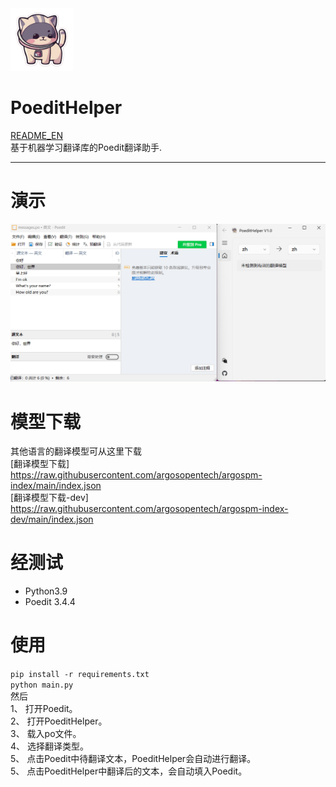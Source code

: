 <img src="app/res/logo.png" width=100 height=100 alt="LOGO"/>

# PoeditHelper
[README_EN](README_EN.md)  
基于机器学习翻译库的Poedit翻译助手.   

----
# 演示
![Demo](app/res/PoeditHelper.gif)

# 模型下载  
其他语言的翻译模型可从这里下载  
[翻译模型下载]  
https://raw.githubusercontent.com/argosopentech/argospm-index/main/index.json  
[翻译模型下载-dev]  
https://raw.githubusercontent.com/argosopentech/argospm-index-dev/main/index.json  

# 经测试  
- Python3.9  
- Poedit 3.4.4  

# 使用
`pip install -r requirements.txt`  
`python main.py`  
然后  
1、 打开Poedit。  
2、 打开PoeditHelper。  
3、 载入po文件。  
4、 选择翻译类型。  
5、 点击Poedit中待翻译文本，PoeditHelper会自动进行翻译。  
5、 点击PoeditHelper中翻译后的文本，会自动填入Poedit。  